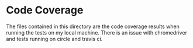 # Code Coverage

The files contained in this directory are the code coverage results when running the tests on my local machine.  There is an issue with chromedriver
and tests running on circle and travis ci.


